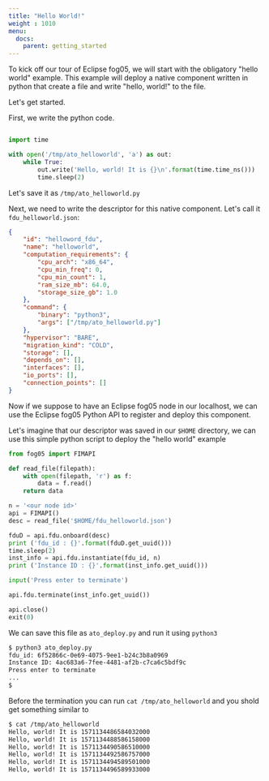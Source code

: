 ```yaml
---
title: "Hello World!"
weight : 1010
menu:
  docs:
    parent: getting_started
---
```


To kick off our tour of Eclipse fog05, we will start with the obligatory "hello world"
example.
This example will deploy a native component written in python that create a file and write "hello, world!" to the file.

Let's get started.

First, we write the python code.

```python

import time

with open('/tmp/ato_helloworld', 'a') as out:
    while True:
        out.write('Hello, world! It is {}\n'.format(time.time_ns()))
        time.sleep(2)

```

Let's save it as `/tmp/ato_helloworld.py`

Next, we need to write the descriptor for this native component.
Let's call it `fdu_helloworld.json`:

```json
{
    "id": "helloword_fdu",
    "name": "helloworld",
    "computation_requirements": {
        "cpu_arch": "x86_64",
        "cpu_min_freq": 0,
        "cpu_min_count": 1,
        "ram_size_mb": 64.0,
        "storage_size_gb": 1.0
    },
    "command": {
        "binary": "python3",
        "args": ["/tmp/ato_helloworld.py"]
    },
    "hypervisor": "BARE",
    "migration_kind": "COLD",
    "storage": [],
    "depends_on": [],
    "interfaces": [],
    "io_ports": [],
    "connection_points": []
}
```

Now if we suppose to have an Eclipse fog05 node in our localhost, we can
use the Eclipse fog05 Python API to register and deploy this component.

Let's imagine that our descriptor was saved in our `$HOME` directory,
we can use this simple python script to deploy the "hello world" example

```python
from fog05 import FIMAPI

def read_file(filepath):
    with open(filepath, 'r') as f:
        data = f.read()
    return data

n = '<our node id>'
api = FIMAPI()
desc = read_file('$HOME/fdu_helloworld.json')

fduD = api.fdu.onboard(desc)
print ('fdu_id : {}'.format(fduD.get_uuid()))
time.sleep(2)
inst_info = api.fdu.instantiate(fdu_id, n)
print ('Instance ID : {}'.format(inst_info.get_uuid()))

input('Press enter to terminate')

api.fdu.terminate(inst_info.get_uuid())

api.close()
exit(0)
```

We can save this file as `ato_deploy.py` and run it using `python3`

```bash
$ python3 ato_deploy.py
fdu_id: 6f52866c-0e69-4075-9ee1-b24c3b8a0969
Instance ID: 4ac683a6-7fee-4481-af2b-c7ca6c5bdf9c
Press enter to terminate
...
$
```

Before the termination you can run `cat /tmp/ato_helloworld` and you shold get something similar to

```bash
$ cat /tmp/ato_helloworld
Hello, world! It is 1571134486584032000
Hello, world! It is 1571134488586158000
Hello, world! It is 1571134490586510000
Hello, world! It is 1571134492586757000
Hello, world! It is 1571134494589501000
Hello, world! It is 1571134496589933000
```
